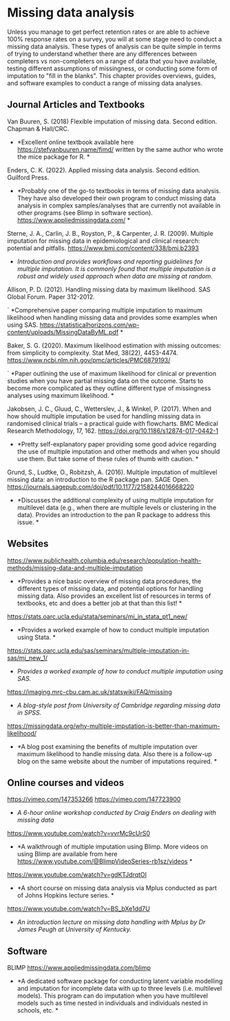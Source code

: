 # Missing data analysis

Unless you manage to get perfect retention rates or are able to achieve 100% response rates on a survey, you will at some stage need to conduct a missing data analysis. These types of analysis can be quite simple in terms of trying to understand whether there are any differences between completers vs non-completers on a range of data that you have available, testing different assumptions of missingness, or conducting some form of imputation to "fill in the blanks". This chapter provides overviews, guides, and software examples to conduct a range of missing data analyses.   

## Journal Articles and Textbooks
Van Buuren, S. (2018) Flexible imputation of missing data. Second edition. Chapman & Hall/CRC. 

-	*Excellent online textbook available here https://stefvanbuuren.name/fimd/ written by the same author who wrote the mice package for R. *

Enders, C. K. (2022). Applied missing data analysis. Second edition. Guilford Press. 

-	*Probably one of the go-to textbooks in terms of missing data analysis. They have also developed their own program to conduct missing data analysis in complex samples/analyses that are currently not available in other programs (see Blimp in software section). https://www.appliedmissingdata.com/ * 

Sterne, J. A., Carlin, J. B., Royston, P., & Carpenter, J. R. (2009). Multiple imputation for missing data in epidemiological and clinical research: potential and pitfalls. https://www.bmj.com/content/338/bmj.b2393  

-	*Introduction and provides workflows and reporting guidelines for multiple imputation. It is commonly found that multiple imputation is a robust and widely used approach when data are missing at random.*

Allison, P. D. (2012). Handling missing data by maximum likelihood. SAS Global Forum. Paper 312-2012.

`	*Comprehensive paper comparing multiple imputation to maximum likelihood when handling missing data and provides some examples when using SAS. https://statisticalhorizons.com/wp-content/uploads/MissingDataByML.pdf *

Baker, S. G. (2020). Maximum likelihood estimation with missing outcomes: from simplicity to complexity. Stat Med, 38(22), 4453-4474. https://www.ncbi.nlm.nih.gov/pmc/articles/PMC6879193/ 

`	*Paper outlining the use of maximum likelihood for clinical or prevention studies when you have partial missing data on the outcome. Starts to become more complicated as they outline different type of missingness analyses using maximum likelihood. *

Jakobsen, J. C., Gluud, C., Wetterslev, J., & Winkel, P. (2017). When and how should multiple imputation be used for handling missing data in randomised clinical trials – a practical guide with flowcharts. BMC Medical Research Methodology, 17, 162. https://doi.org/10.1186/s12874-017-0442-1 

-	*Pretty self-explanatory paper providing some good advice regarding the use of multiple imputation and other methods and when you should use them. But take some of these rules of thumb with caution. *

Grund, S., Ludtke, O., Robitzsh, A. (2016). Multiple imputation of multilevel missing data: an introduction to the R package pan. SAGE Open. https://journals.sagepub.com/doi/pdf/10.1177/2158244016668220 

-	*Discusses the additional complexity of using multiple imputation for multilevel data (e.g., when there are multiple levels or clustering in the data). Provides an introduction to the pan R package to address this issue. *

## Websites

https://www.publichealth.columbia.edu/research/population-health-methods/missing-data-and-multiple-imputation

-	*Provides a nice basic overview of missing data procedures, the different types of missing data, and potential options for handling missing data. Also provides an excellent list of resources in terms of textbooks, etc and does a better job at that than this list! *

https://stats.oarc.ucla.edu/stata/seminars/mi_in_stata_pt1_new/

-	*Provides a worked example of how to conduct multiple imputation using Stata. *

https://stats.oarc.ucla.edu/sas/seminars/multiple-imputation-in-sas/mi_new_1/

-	*Provides a worked example of how to conduct multiple imputation using SAS.*

https://imaging.mrc-cbu.cam.ac.uk/statswiki/FAQ/missing

-	*A blog-style post from University of Cambridge regarding missing data in SPSS.*

https://missingdata.org/why-multiple-imputation-is-better-than-maximum-likelihood/

-	*A blog post examining the benefits of multiple imputation over maximum likelihood to handle missing data. Also there is a follow-up blog on the same website about the number of imputations required. *

## Online courses and videos

https://vimeo.com/147353266 
https://vimeo.com/147723900

-	*A 6-hour online workshop conducted by Craig Enders on dealing with missing data*

https://www.youtube.com/watch?v=vvrMc9cUrS0

-	*A walkthrough of multiple imputation using Blimp. More videos on using Blimp are available from here https://www.youtube.com/@BlimpVideoSeries-rb1sz/videos *

https://www.youtube.com/watch?v=gdKTJdrqtOI

-	*A short course on missing data analysis via Mplus conducted as part of Johns Hopkins lecture series. *

https://www.youtube.com/watch?v=BS_bXe1dd7U

-	*An introduction lecture on missing data handling with Mplus by Dr James Peugh at University of Kentucky.* 

## Software

BLIMP https://www.appliedmissingdata.com/blimp 

-	*A dedicated software package for conducting latent variable modelling and imputation for incomplete data with up to three levels (i.e. multilevel models). This program can do imputation when you have multilevel models such as time nested in individuals and individuals nested in schools, etc.  *

